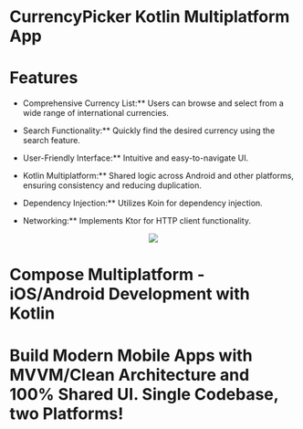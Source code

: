<h1>CurrencyPicker Kotlin Multiplatform App</h1> 

<h1>Features</h1>

- Comprehensive Currency List:** Users can browse and select from a wide range of international currencies.

- Search Functionality:** Quickly find the desired currency using the search feature.

- User-Friendly Interface:** Intuitive and easy-to-navigate UI.

- Kotlin Multiplatform:** Shared logic across Android and other platforms, ensuring consistency and reducing duplication.

- Dependency Injection:** Utilizes Koin for dependency injection.

- Networking:** Implements Ktor for HTTP client functionality.


<p align="center">
  <img src="https://i.postimg.cc/qvTqkhQy/Compose-Multiplatform-2.jpg" href="https://stevdza-san.com/p/compose-multiplatform-ios-android-development-with-kotlin">
</p>

<h1>Compose Multiplatform - iOS/Android Development with Kotlin<h1/>
 Build Modern Mobile Apps with MVVM/Clean Architecture and 100% Shared UI. Single Codebase, two Platforms!


